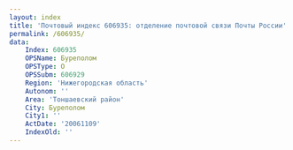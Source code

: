 ```yaml
---
layout: index
title: 'Почтовый индекс 606935: отделение почтовой связи Почты России'
permalink: /606935/
data:
    Index: 606935
    OPSName: Буреполом
    OPSType: О
    OPSSubm: 606929
    Region: 'Нижегородская область'
    Autonom: ''
    Area: 'Тоншаевский район'
    City: Буреполом
    City1: ''
    ActDate: '20061109'
    IndexOld: ''
---
```

